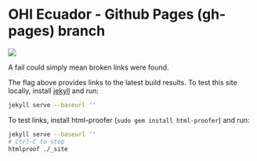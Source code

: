 # OHI Ecuador - Github Pages (gh-pages) branch

[![](https://travis-ci.org/OHI-Science/<%=key%>/svg?branch=gh-pages)](https://travis-ci.org/OHI-Science/<%=key%>?branch=gh-pages)

A fail could simply mean broken links were found.

The flag above provides links to the latest build results. To test this site locally, install [jekyll](http://jekyllrb.com/docs/installation/) and run:

```bash
jekyll serve --baseurl ''
```

To test links, install html-proofer (`sudo gem install html-proofer`) and run:

```bash
jekyll serve --baseurl ''
# Ctrl-C to stop
htmlproof ./_site
```
